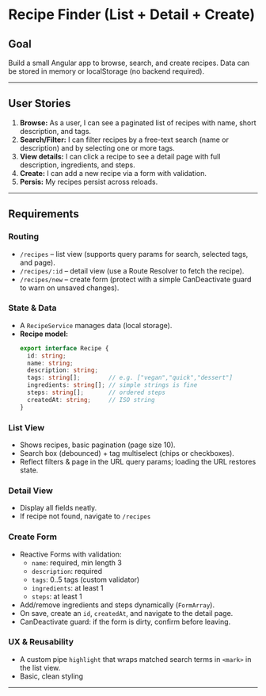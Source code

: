 # Recipe Finder (List + Detail + Create)

## Goal

Build a small Angular app to browse, search, and create recipes. Data can be stored in memory or localStorage (no backend required).

---

## User Stories

1. **Browse:** As a user, I can see a paginated list of recipes with name, short description, and tags.
2. **Search/Filter:** I can filter recipes by a free-text search (name or description) and by selecting one or more tags.
3. **View details:** I can click a recipe to see a detail page with full description, ingredients, and steps.
4. **Create:** I can add a new recipe via a form with validation.
5. **Persis:** My recipes persist across reloads.

---

## Requirements

### Routing

- `/recipes` – list view (supports query params for search, selected tags, and page).
- `/recipes/:id` – detail view (use a Route Resolver to fetch the recipe).
- `/recipes/new` – create form (protect with a simple CanDeactivate guard to warn on unsaved changes).

### State & Data

- A `RecipeService` manages data (local storage).
- **Recipe model:**
  ```typescript
  export interface Recipe {
    id: string;
    name: string;
    description: string;
    tags: string[];        // e.g. ["vegan","quick","dessert"]
    ingredients: string[]; // simple strings is fine
    steps: string[];       // ordered steps
    createdAt: string;     // ISO string
  }
  ```

### List View

- Shows recipes, basic pagination (page size 10).
- Search box (debounced) + tag multiselect (chips or checkboxes).
- Reflect filters & page in the URL query params; loading the URL restores state.

### Detail View

- Display all fields neatly.
- If recipe not found, navigate to `/recipes`

### Create Form

- Reactive Forms with validation:
  - `name`: required, min length 3
  - `description`: required
  - `tags`: 0..5 tags (custom validator)
  - `ingredients`: at least 1
  - `steps`: at least 1
- Add/remove ingredients and steps dynamically (`FormArray`).
- On save, create an `id`, `createdAt`, and navigate to the detail page.
- CanDeactivate guard: if the form is dirty, confirm before leaving.

### UX & Reusability

- A custom pipe `highlight` that wraps matched search terms in `<mark>` in the list view.
- Basic, clean styling

---
